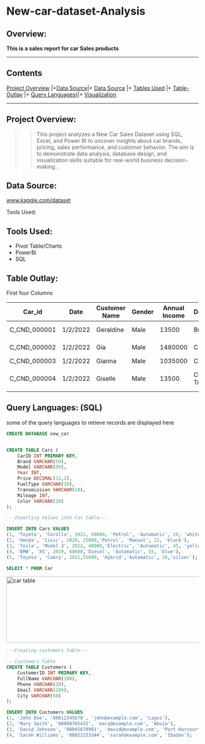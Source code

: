 # New-car-dataset-Analysis
## Overview:
**This is a sales report for car Sales products**

---

## Contents
 [Project Overview](#Project-Overview) |+[Data Source](#Data-Source)|+ [Data Source](#Data-Source) |+ [Tables Used](#Tool-Used) |+ [Table-Outlay](#Table-Outlay) |+ [Query Languages)](#Query-Languages)|+ [Visualization](#Visualization)

---

## Project Overview:

>>This project analyzes a New Car Sales Dataset using SQL, Excel, and Power BI to uncover insights about car brands, pricing, sales performance, and customer behavior. The aim is to demonstrate data analysis, database design, and visualization skills suitable for real-world business decision-making..

## Data Source:
www.kaggle.com/dataset

Tools Used:
 ## Tools Used:
+ Pivot Table/Charts
+ PowerBi
+ SQL

## Table Outlay:
  First four Columns

|Car_id|	Date	|Customer Name|	Gender|	Annual Income	|Dealer_Name	|Company	Model|	Engine	|Transmission	|Color|	Price ($)	|Dealer_No |	Body Style	|Phone	|Dealer_Region|
|-------|-------|-------|-------|-------|-------|-------|-------|-------|------|-------|-------|------|-------|------|
|C_CND_000001	|1/2/2022|Geraldine|	Male	|13500|	Buddy |Storbeck's |Diesel| Service Inc	|Ford	Expedition|	DoubleÃ‚Â |Overhead |Camshaft|	Auto	Black	|26000	|06457-3834	|SUV	|8264678	|Middletown|
|C_CND_000002|	1/2/2022	|Gia	|Male|	1480000|	C & M Motors| Inc	Dodge|	Durango	|DoubleÃ‚Â| Overhead |Camshaft|	Auto	Black	|19000	|60504-7114|	SUV|	6848189|	Aurora|
|C_CND_000003	|1/2/2022	|Gianna|	Male	|1035000	|Capitol| KIA	|Cadillac	|Eldorado|	Overhead |Camshaft|	Manual|	Red	|31500|	38701-8047|Passenger	|7298798	|Greenville|
|C_CND_000004|	1/2/2022	|Giselle	|Male|	13500	|Chrysler of Tri-Cities|	Toyota	|Celica	|Overhead |Camshaft|	Manual	|Pale |White|14000	99301-3882|	SUV|	6257557|	Pasco|

## Query Languages: (SQL)
some of the query languages to retieve records are displayed here

```SQL
CREATE DATABASE new_car


CREATE TABLE Cars (
    CarID INT PRIMARY KEY,
    Brand VARCHAR(50),
    Model VARCHAR(50),
    Year INT,
    Price DECIMAL(12,2),
    FuelType VARCHAR(20),
    Transmission VARCHAR(20),
    Mileage INT,
    Color VARCHAR(20)
);

```
```SQL
---Inserting Values into Car table---

INSERT INTO Cars VALUES
(1, 'Toyota', 'Corolla', 2021, 50000, 'Petrol', 'Automatic', 20, 'white'),
(2, 'Honda', 'Civic', 2020, 25000,'Petrol', 'Manual', 22, 'black'),
(3, 'Tesla', 'Model 3', 2022, 40000,'Electric', 'Automatic', 45, 'yellow'),
(4, 'BMW', 'X5', 2019, 60000,'Diesel', 'Automatic', 55, 'blue'),
(5, 'Toyota', 'Camry', 2021,55000, 'Hybrid','Automatic', 28,'silver');

SELECT * FROM Car

```

<img width="574" height="173" alt="car table" src="https://github.com/user-attachments/assets/b8ca6e8f-f725-4475-a061-db4ab3715dc1" />


```SQL
---Creating customers table---

-- Customers Table
CREATE TABLE Customers (
    CustomerID INT PRIMARY KEY,
    FullName VARCHAR(100),
    Phone VARCHAR(20),
    Email VARCHAR(100),
    City VARCHAR(50)
);

```

```SQL
INSERT INTO Customers VALUES
(1, 'John Doe', '08012345678', 'john@example.com', 'Lagos'),
(2, 'Mary Smith', '08098765432', 'mary@example.com', 'Abuja'),
(3, 'David Johnson', '08045678901', 'david@example.com', 'Port Harcourt'),
(4, 'Sarah Williams', '08022233344', 'sarah@example.com', 'Ibadan');

```



